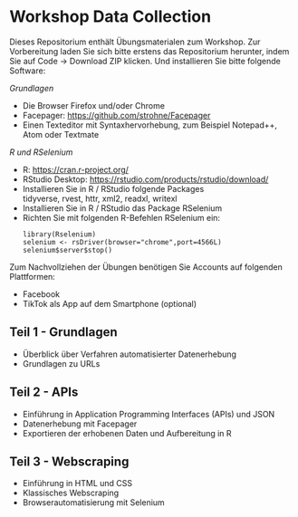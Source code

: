 # Workshop Data Collection

Dieses Repositorium enthält Übungsmaterialen zum Workshop. Zur Vorbereitung laden Sie sich bitte erstens das Repositorium herunter, indem Sie auf Code -> Download ZIP klicken. Und installieren Sie bitte folgende Software:

*Grundlagen*
- Die Browser Firefox und/oder Chrome
- Facepager: https://github.com/strohne/Facepager
- Einen Texteditor mit Syntaxhervorhebung, zum Beispiel Notepad++, Atom oder Textmate

*R und RSelenium*
- R: https://cran.r-project.org/
- RStudio Desktop: https://rstudio.com/products/rstudio/download/
- Installieren Sie in R / RStudio folgende Packages\
  tidyverse, rvest, httr, xml2, readxl, writexl
- Installieren Sie in R / RStudio das Package RSelenium
- Richten Sie mit folgenden R-Befehlen RSelenium ein: 
  ```
  library(Rselenium)
  selenium <- rsDriver(browser="chrome",port=4566L)
  selenium$server$stop()
  ```
Zum Nachvollziehen der Übungen benötigen Sie Accounts auf folgenden Plattformen:
- Facebook
- TikTok als App auf dem Smartphone (optional)

## Teil 1 - Grundlagen
- Überblick über Verfahren automatisierter Datenerhebung
- Grundlagen zu URLs

## Teil 2 - APIs
- Einführung in Application Programming Interfaces (APIs) und JSON
- Datenerhebung mit Facepager
- Exportieren der erhobenen Daten und Aufbereitung in R

## Teil 3 - Webscraping
- Einführung in HTML und CSS
- Klassisches Webscraping
- Browserautomatisierung mit Selenium
